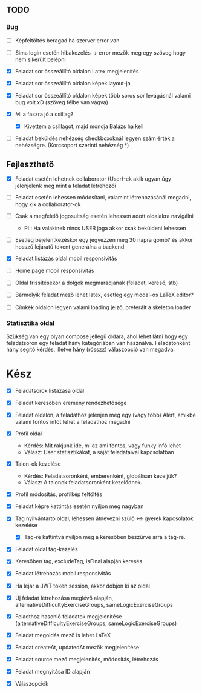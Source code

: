 ## TODO

### Bug

- [ ] Képfeltöltés beragad ha szerver error van
- [ ] Sima login esetén hibakezelés -> error mezők meg egy szöveg hogy nem sikerült belépni
- [X] Feladat sor összeállító oldalon Latex megjelenítés
- [X] Feladat sor összeállító oldalon képek layout-ja
- [X] Feladat sor összeállító oldalon képek több soros sor levágásnál valami bug volt xD (szöveg félbe van vágva)
- [X] Mi a faszra jó a csillag?
  - [X] Kivettem a csillagot, majd mondja Balázs ha kell
- [ ] Feladat beküldés nehézség checkboxoknál legyen szám érték a nehézségre. (Korcsoport szerinti nehézség *)


## Fejleszthető

- [X] Feladat esetén lehetnek collaborator (User)-ek akik ugyan úgy jelenjelenk meg mint a feladat létrehozói
- [ ] Feladat esetén lehessen módosítani, valamint létrehozásánál megadni, hogy kik a collaborator-ok
- [ ] Csak a megfelelő jogosultság esetén lehessen adott oldalakra navigálni
   - Pl.: Ha valakinek nincs USER joga akkor csak beküldeni lehessen

- [ ] Esetleg bejelentkezéskor egy jegyezzen meg 30 napra gomb? és akkor hosszú lejáratú tokent generálna a backend
- [X] Feladat listázás oldal mobil responsivitás
- [ ] Home page mobil responsivitás
- [ ] Oldal frissítésekor a dolgok megmaradjanak (feladat, kereső, stb)
- [ ] Bármelyik feladat mező lehet latex, esetleg egy modal-os LaTeX editor?
- [ ] Címkék oldalon legyen valami loading jelző, preferált a skeleton loader

### Statisztika oldal

Szükség van egy olyan compose jellegű oldara, ahol lehet látni hogy egy feladatsoron egy feladat hány kategóriában van használva.
Feladatonként hány segítő kérdés, illetve hány (rósszz) válaszopció van megadva.

# Kész

- [X] Feladatsorok listázása oldal
- [X] Feladat keresőben eremény rendezhetősége
- [X] Feladat oldalon, a feladathoz jelenjen meg egy (vagy több) Alert, amikbe valami fontos infót lehet a feladathoz megadni
- [X] Profil oldal
  - Kérdés: Mit rakjunk ide, mi az ami fontos, vagy funky infó lehet
  - Válasz: User statisztikákat, a saját feladataival kapcsolatban
- [X] Talon-ok kezelése 
  - Kérdés: Feladatsoronként, emberenként, globálisan kezeljük? 
  - Válasz: A talonok feladatsoronként kezelődnek. 

- [X] Profil módosítás, profilkép feltöltés
- [X] Feladat képre kattintás esetén nyíljon meg nagyban
- [X] Tag nyilvántartó oldal, lehessen átnevezni szülő <-> gyerek kapcsolatok kezelése
  - [X] Tag-re kattintva nyíljon meg a keresőben beszűrve arra a tag-re.
- [X] Feladat oldal tag-kezelés
- [X] Keresőben tag, excludeTag, isFinal alapján keresés


- [X] Feladat létrehozás mobil responsivitás
- [X] Ha lejár a JWT token session, akkor dobjon ki az oldal

- [X] Új feladat létrehozása meglévő alapján, alternativeDifficultyExerciseGroups, sameLogicExerciseGroups
- [X] Feladthoz hasonló feladatok megjelenítése (alternativeDifficultyExerciseGroups, sameLogicExerciseGroups)

- [x] Feladat megoldás mező is lehet LaTeX
- [X] Feladat createAt, updatedAt mezők megjelenítése
- [X] Feladat source mező megjelenítés, módosítás, létrehozás
- [X] Feladat megnyitása ID alapján
- [X] Válaszopciók